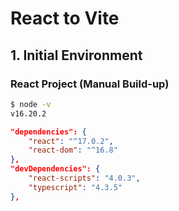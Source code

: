 # React to Vite

## 1. Initial Environment

### React Project (Manual Build-up)

```bash
$ node -v
v16.20.2
```

```json
"dependencies": {
    "react": "^17.0.2",
    "react-dom": "^16.8"
},
"devDependencies": {
    "react-scripts": "4.0.3",
    "typescript": "4.3.5"
},
```